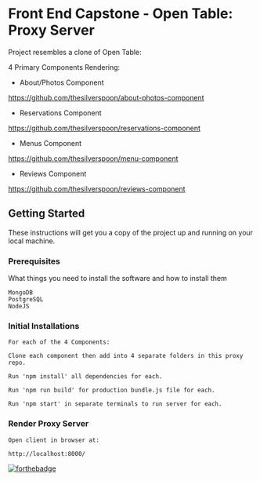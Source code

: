 # Front End Capstone - Open Table: Proxy Server 

Project resembles a clone of Open Table:

4 Primary Components Rendering:

  - About/Photos Component 

https://github.com/thesilverspoon/about-photos-component
  
  - Reservations Component

https://github.com/thesilverspoon/reservations-component

  - Menus Component

https://github.com/thesilverspoon/menu-component

  - Reviews Component

https://github.com/thesilverspoon/reviews-component

## Getting Started

These instructions will get you a copy of the project up and running on your local machine.

### Prerequisites

What things you need to install the software and how to install them

```
MongoDB
PostgreSQL
NodeJS

```

### Initial Installations


```
For each of the 4 Components:

Clone each component then add into 4 separate folders in this proxy repo.

Run 'npm install' all dependencies for each.

Run 'npm run build' for production bundle.js file for each.

Run 'npm start' in separate terminals to run server for each.

```

### Render Proxy Server

```
Open client in browser at: 

http://localhost:8000/

```

[![forthebadge](https://forthebadge.com/images/badges/gluten-free.svg)](https://forthebadge.com)
